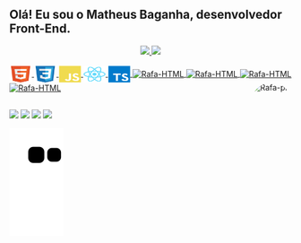 ## Olá! Eu sou o Matheus Baganha, desenvolvedor Front-End.

<div align="center">
  <a href="https://github.com/MatheusBaganha">
  <img height="180em" src="https://github-readme-stats.vercel.app/api?username=MatheusBaganha&show_icons=true&theme=tokyonight&include_all_commits=true&count_private=true"/>
  <img height="180em" src="https://github-readme-stats.vercel.app/api/top-langs/?username=MatheusBaganha&layout=compact&langs_count=7&theme=tokyonight"/>
</div>

<div style="display: inline_block"><br>
  <img align="center" alt="Rafa-HTML" height="30" width="40" src="https://raw.githubusercontent.com/devicons/devicon/master/icons/html5/html5-original.svg">
  <img align="center" alt="Rafa-CSS" height="30" width="40" src="https://raw.githubusercontent.com/devicons/devicon/master/icons/css3/css3-original.svg">
  <img align="center" alt="Rafa-Js" height="30" width="40" src="https://raw.githubusercontent.com/devicons/devicon/master/icons/javascript/javascript-plain.svg">
  <img align="center" alt="Rafa-React" height="30" width="40" src="https://raw.githubusercontent.com/devicons/devicon/master/icons/react/react-original.svg">
  <img align="center" alt="Rafa-Ts" height="30" width="40" src="https://raw.githubusercontent.com/devicons/devicon/master/icons/typescript/typescript-plain.svg">
  <img align="center" alt="Rafa-HTML" height="30" width="40" src="https://cdn.jsdelivr.net/gh/devicons/devicon/icons/git/git-original.svg" />
  <img align="center" alt="Rafa-HTML" height="30" width="40" src="https://cdn.jsdelivr.net/gh/devicons/devicon/icons/gulp/gulp-plain.svg" />
  <img align="center" alt="Rafa-HTML" height="30" width="40" src="https://cdn.jsdelivr.net/gh/devicons/devicon/icons/eslint/eslint-original.svg" />
  <img align="center" alt="Rafa-HTML" height="30" width="40" src="https://cdn.jsdelivr.net/gh/devicons/devicon/icons/figma/figma-original.svg" />
  <img align="right" alt="Rafa-pic" height="250" style="border-radius:50px;" src="https://cdn.picrew.me/shareImg/org/202212/11534_TE9QSheN.png">
  <br>
</div>

##

<div> 
  <a href = "mailto:matheus.baganha1@gmail.com"><img src="https://img.shields.io/badge/-Gmail-%23333?style=for-the-badge&logo=gmail&logoColor=white" target="_blank"></a>
  <a href="https://www.linkedin.com/in/matheus-baganha/" target="_blank"><img src="https://img.shields.io/badge/-LinkedIn-%230077B5?style=for-the-badge&logo=linkedin&logoColor=white" target="_blank"></a> 
  <a href="https://wa.me/5511913068951" target="_blank"><img src="https://img.shields.io/badge/WhatsApp-25D366?style=for-the-badge&logo=whatsapp&logoColor=white" target="_blank"></a> 
  <a href="https://matheusbaganha.github.io/portfolio/" target="_blank"><img src="https://img.shields.io/badge/website-000000?style=for-the-badge&logo=About.me&logoColor=white" target="_blank"></a>
  
![Snake animation](https://github.com/MatheusBaganha/MatheusBaganha/blob/output/github-contribution-grid-snake.svg)
  
